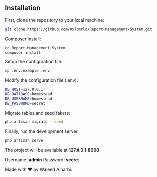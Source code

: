 

## Installation

First, clone the repository to your local machine:

```bash
git clone https://github.com/0xlomrlo/Report-Management-System.git
```

Composer install:

```bash
cd Report-Management-System
composer install
```

Setup the configuration file:

```bash
cp .env.example .env
```

Modify the configuration file (.env):

```bash
DB_HOST=127.0.0.1
DB_DATABASE=homestead
DB_USERNAME=homestead
DB_PASSWORD=secret
```

Migrate tables and seed fakers:

```bash
php artisan migrate --seed
```

Finally, run the development server:

```bash
php artisan serve
```

The project will be available at **127.0.0.1:8000**.

Username: **admin** Password: **secret**




Made with ❤️ by Waleed Alharbi.
